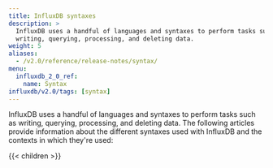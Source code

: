 ```yaml
---
title: InfluxDB syntaxes
description: >
  InfluxDB uses a handful of languages and syntaxes to perform tasks such as
  writing, querying, processing, and deleting data.
weight: 5
aliases:
  - /v2.0/reference/release-notes/syntax/
menu:
  influxdb_2_0_ref:
    name: Syntax
influxdb/v2.0/tags: [syntax]
---
```


InfluxDB uses a handful of languages and syntaxes to perform tasks such as
writing, querying, processing, and deleting data.
The following articles provide information about the different syntaxes used with
InfluxDB and the contexts in which they're used:

{{< children >}}
